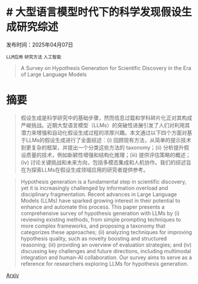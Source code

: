 # # 大型语言模型时代下的科学发现假设生成研究综述

发布时间：2025年04月07日

`LLM应用` `研究方法` `人工智能`

> A Survey on Hypothesis Generation for Scientific Discovery in the Era of Large Language Models

# 摘要

> 假设生成是科学研究中的基础步骤，然而信息过载和学科碎片化正对其构成严峻挑战。近期大型语言模型（LLMs）的突破性进展引发了人们对利用其潜力来增强和自动化假设生成过程的浓厚兴趣。本文通过以下四个方面对基于LLMs的假设生成进行了全面综述：(i) 回顾现有方法，从简单的提示技术到更复杂的框架，并提出一个分类这些方法的 taxonomy；(ii) 分析提升假设质量的技术，例如新颖性增强和结构化推理；(iii) 提供评估策略的概述；(iv) 讨论关键挑战和未来方向，包括多模态集成和人机协作。我们的综述旨在为探索LLMs在假设生成领域应用的研究者提供参考。


> Hypothesis generation is a fundamental step in scientific discovery, yet it is increasingly challenged by information overload and disciplinary fragmentation. Recent advances in Large Language Models (LLMs) have sparked growing interest in their potential to enhance and automate this process. This paper presents a comprehensive survey of hypothesis generation with LLMs by (i) reviewing existing methods, from simple prompting techniques to more complex frameworks, and proposing a taxonomy that categorizes these approaches; (ii) analyzing techniques for improving hypothesis quality, such as novelty boosting and structured reasoning; (iii) providing an overview of evaluation strategies; and (iv) discussing key challenges and future directions, including multimodal integration and human-AI collaboration. Our survey aims to serve as a reference for researchers exploring LLMs for hypothesis generation.

[Arxiv](https://arxiv.org/abs/2504.05496)